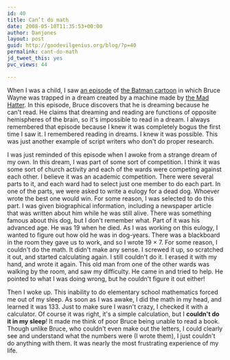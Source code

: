 ```yaml
---
id: 40
title: Can’t do math
date: 2008-05-10T11:35:53+00:00
author: Danjones
layout: post
guid: http://goodevilgenius.org/blog/?p=40
permalink: cant-do-math
jd_tweet_this: yes
pvc_views: 44

---
```

When I was a child, I saw [an episode](http://en.wikipedia.org/wiki/Perchance_to_Dream_%28Batman:_The_Animated_Series%29) of [the Batman cartoon](http://en.wikipedia.org/wiki/Batman:_The_Animated_Series) in which Bruce Wayne was trapped in a dream created by a machine made by [the Mad Hatter](http://en.wikipedia.org/wiki/Mad_Hatter_%28comics%29). In this episode, Bruce discovers that he is dreaming because he can't read. He claims that dreaming and reading are functions of opposite hemispheres of the brain, so it's impossible to read in a dream. I always remembered that episode because I knew it was completely bogus the first time I saw it. I remembered reading in dreams. I knew it was possible. This was just another example of script writers who don't do proper research.

I was just reminded of this episode when I awoke from a strange dream of my own. In this dream, I was part of some sort of competition. I think it was some sort of church activity and each of the wards were competing against each other. I believe it was an academic competition. There were several parts to it, and each ward had to select just one member to do each part. In one of the parts, we were asked to write a eulogy for a dead dog. Whoever wrote the best one would win. For some reason, I was selected to do this part. I was given biographical information, including a newspaper article that was written about him while he was still alive. There was something famous about this dog, but I don't remember what. Part of it was his advanced age. He was 19 when he died. As I was working on this eulogy, I wanted to figure out how old he was in dog-years. There was a blackboard in the room they gave us to work, and so I wrote 19 &times; 7. For some reason, I couldn't do the math. It didn't make any sense. I screwed it up, so scratched it out, and started calculating again. I still couldn't do it. I erased it with my hand, and wrote it again. This old man from one of the other wards was walking by the room, and saw my difficulty. He came in and tried to help. He pointed to what I was doing wrong, but he couldn't figure it out either!

Then I woke up. This inability to do elementary school mathematics forced me out of my sleep. As soon as I was awake, I did the math in my head, and learned it was 133. Just to make sure I wasn't crazy, I checked it with a calculator. Of course it was right, it's a simple calculation, but I **couldn't do it in my sleep**! It made me think of poor Bruce being unable to read a book. Though unlike Bruce, who couldn't even make out the letters, I could clearly see and understand what the numbers were (I wrote them), I just couldn't do anything with them. It was nearly the most frustrating experience of my life.
